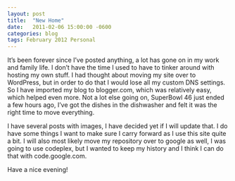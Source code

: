 ```yaml
---
layout: post
title:  "New Home"
date:   2011-02-06 15:00:00 -0600
categories: blog
tags: February 2012 Personal
---
```

It’s been forever since I’ve posted anything, a lot has gone on in my work and family life. I don’t have the time I used to have to tinker around with hosting my own stuff. I had thought about moving my site over to WordPress, but in order to do that I would lose all my custom DNS settings.
So I have imported my blog to blogger.com, which was relatively easy, which helped even more.
Not a lot else going on, SuperBowl 46 just ended a few hours ago, I’ve got the dishes in the dishwasher and felt it was the right time to move everything.

I have several posts with images, I have decided yet if I will update that. I do have some things I want to make sure I carry forward as I use this site quite a bit. I will also most likely move my repository over to google as well, I was going to use codeplex, but I wanted to keep my history and I think I can do that with code.google.com.

Have a nice evening!
